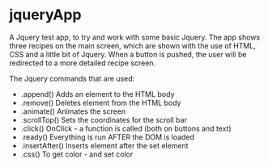 # jqueryApp

A Jquery test app, to try and work with some basic Jquery.
The app shows three recipes on the main screen, which are shown with the use of HTML, CSS and a little bit of Jquery.
When a button is pushed, the user will be redirected to a more detailed recipe screen.

The Jquery commands that are used:
- .append()	      Adds an element to the HTML body
- .remove()	      Deletes element from the HTML body
- .animate()	    Animates the screen
- .scrollTop()	  Sets the coordinates for the scroll bar
- .click()	      OnClick - a function is called (both on buttons and text)
- .ready()	      Everything is run AFTER the DOM is loaded
- .insertAfter()	Inserts element after the set element
- .css()		      To get color - and set color
